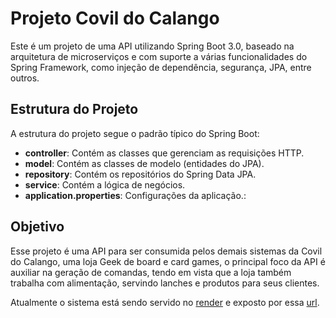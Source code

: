 # Projeto Covil do Calango

Este é um projeto de uma API utilizando Spring Boot 3.0, baseado na arquitetura de microserviços e com suporte a várias funcionalidades do Spring Framework, como injeção de dependência, segurança, JPA, entre outros.

## Estrutura do Projeto

A estrutura do projeto segue o padrão típico do Spring Boot:

- **controller**: Contém as classes que gerenciam as requisições HTTP.
- **model**: Contém as classes de modelo (entidades do JPA).
- **repository**: Contém os repositórios do Spring Data JPA.
- **service**: Contém a lógica de negócios.
- **application.properties**: Configurações da aplicação.:

## Objetivo

Esse projeto é uma API para ser consumida pelos demais sistemas da Covil do Calango, uma loja Geek de board e card games, o principal foco da API é auxiliar na geração de comandas, tendo em vista que a loja também trabalha com alimentação, servindo lanches e produtos para seus clientes.

Atualmente o sistema está sendo servido no [render](http://render.com/) e exposto por essa [url](https://covil-calango-api.onrender.com).


